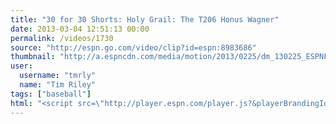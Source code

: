 ```yaml
---
title: "30 for 30 Shorts: Holy Grail: The T206 Honus Wagner"
date: 2013-03-04 12:51:13 00:00
permalink: /videos/1730
source: "http://espn.go.com/video/clip?id=espn:8983686"
thumbnail: "http://a.espncdn.com/media/motion/2013/0225/dm_130225_ESPNFilms30for30HonusShort_Feb/dm_130225_ESPNFilms30for30HonusShort_Feb.jpg"
user:
  username: "tmrly"
  name: "Tim Riley"
tags: ["baseball"]
html: "<script src=\"http://player.espn.com/player.js?&playerBrandingId=4ef8000cbaf34c1687a7d9a26fe0e89e&pcode=1kNG061cgaoolOncv54OAO1ceO-I&width=576&height=324&externalId=espn:8983686&thruParam_espn-ui[autoPlay]=false&thruParam_espn-ui[playRelatedExternally]=true\"></script>"
---
```


